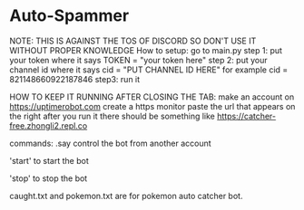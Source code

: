 # Auto-Spammer

NOTE: THIS IS AGAINST THE TOS OF DISCORD SO DON'T USE IT WITHOUT PROPER KNOWLEDGE
How to setup:
go to main.py
step 1: put your token where it says TOKEN = "your token here"
step 2: put your channel id where it says cid = "PUT CHANNEL ID HERE" for example cid = 821148660922187846
step3: run it

HOW TO KEEP IT RUNNING AFTER CLOSING THE TAB:
make an account on https://uptimerobot.com
create a https monitor
paste the url that appears on the right after you run it there should be something like https://catcher-free.zhongli2.repl.co

commands:
.say <message> control the bot from another account

'start' to start the bot

'stop' to stop the bot
  
caught.txt and pokemon.txt are for pokemon auto catcher bot.
